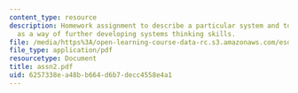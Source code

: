 ```yaml
---
content_type: resource
description: Homework assignment to describe a particular system and to use that system
  as a way of further developing systems thinking skills.
file: /media/https%3A/open-learning-course-data-rc.s3.amazonaws.com/esd-04j-frameworks-and-models-in-engineering-systems-engineering-system-design-spring-2007/6257338ea48bb664d6b7decc4558e4a1_assn2.pdf
file_type: application/pdf
resourcetype: Document
title: assn2.pdf
uid: 6257338e-a48b-b664-d6b7-decc4558e4a1
---
```

